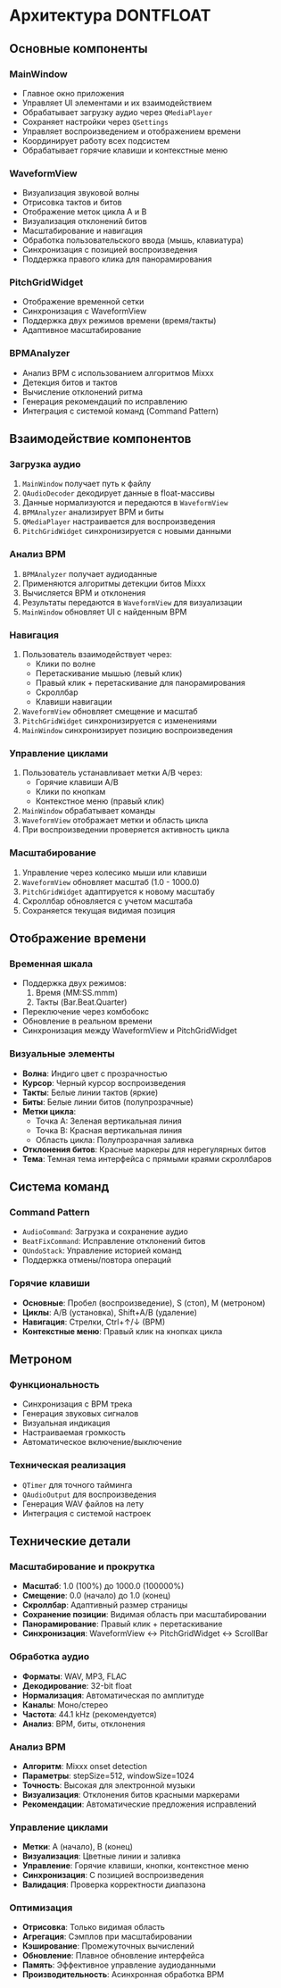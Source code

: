 # Архитектура DONTFLOAT

## Основные компоненты

### MainWindow
- Главное окно приложения
- Управляет UI элементами и их взаимодействием
- Обрабатывает загрузку аудио через `QMediaPlayer`
- Сохраняет настройки через `QSettings`
- Управляет воспроизведением и отображением времени
- Координирует работу всех подсистем
- Обрабатывает горячие клавиши и контекстные меню

### WaveformView
- Визуализация звуковой волны
- Отрисовка тактов и битов
- Отображение меток цикла A и B
- Визуализация отклонений битов
- Масштабирование и навигация
- Обработка пользовательского ввода (мышь, клавиатура)
- Синхронизация с позицией воспроизведения
- Поддержка правого клика для панорамирования

### PitchGridWidget
- Отображение временной сетки
- Синхронизация с WaveformView
- Поддержка двух режимов времени (время/такты)
- Адаптивное масштабирование

### BPMAnalyzer
- Анализ BPM с использованием алгоритмов Mixxx
- Детекция битов и тактов
- Вычисление отклонений ритма
- Генерация рекомендаций по исправлению
- Интеграция с системой команд (Command Pattern)

## Взаимодействие компонентов

### Загрузка аудио
1. `MainWindow` получает путь к файлу
2. `QAudioDecoder` декодирует данные в float-массивы
3. Данные нормализуются и передаются в `WaveformView`
4. `BPMAnalyzer` анализирует BPM и биты
5. `QMediaPlayer` настраивается для воспроизведения
6. `PitchGridWidget` синхронизируется с новыми данными

### Анализ BPM
1. `BPMAnalyzer` получает аудиоданные
2. Применяются алгоритмы детекции битов Mixxx
3. Вычисляется BPM и отклонения
4. Результаты передаются в `WaveformView` для визуализации
5. `MainWindow` обновляет UI с найденным BPM

### Навигация
1. Пользователь взаимодействует через:
   - Клики по волне
   - Перетаскивание мышью (левый клик)
   - Правый клик + перетаскивание для панорамирования
   - Скроллбар
   - Клавиши навигации
2. `WaveformView` обновляет смещение и масштаб
3. `PitchGridWidget` синхронизируется с изменениями
4. `MainWindow` синхронизирует позицию воспроизведения

### Управление циклами
1. Пользователь устанавливает метки A/B через:
   - Горячие клавиши A/B
   - Клики по кнопкам
   - Контекстное меню (правый клик)
2. `MainWindow` обрабатывает команды
3. `WaveformView` отображает метки и область цикла
4. При воспроизведении проверяется активность цикла

### Масштабирование
1. Управление через колесико мыши или клавиши
2. `WaveformView` обновляет масштаб (1.0 - 1000.0)
3. `PitchGridWidget` адаптируется к новому масштабу
4. Скроллбар обновляется с учетом масштаба
5. Сохраняется текущая видимая позиция

## Отображение времени

### Временная шкала
- Поддержка двух режимов:
  1. Время (MM:SS.mmm)
  2. Такты (Bar.Beat.Quarter)
- Переключение через комбобокс
- Обновление в реальном времени
- Синхронизация между WaveformView и PitchGridWidget

### Визуальные элементы
- **Волна**: Индиго цвет с прозрачностью
- **Курсор**: Черный курсор воспроизведения
- **Такты**: Белые линии тактов (яркие)
- **Биты**: Белые линии битов (полупрозрачные)
- **Метки цикла**: 
  - Точка A: Зеленая вертикальная линия
  - Точка B: Красная вертикальная линия
  - Область цикла: Полупрозрачная заливка
- **Отклонения битов**: Красные маркеры для нерегулярных битов
- **Тема**: Темная тема интерфейса с прямыми краями скроллбаров

## Система команд

### Command Pattern
- `AudioCommand`: Загрузка и сохранение аудио
- `BeatFixCommand`: Исправление отклонений битов
- `QUndoStack`: Управление историей команд
- Поддержка отмены/повтора операций

### Горячие клавиши
- **Основные**: Пробел (воспроизведение), S (стоп), M (метроном)
- **Циклы**: A/B (установка), Shift+A/B (удаление)
- **Навигация**: Стрелки, Ctrl+↑/↓ (BPM)
- **Контекстные меню**: Правый клик на кнопках цикла

## Метроном

### Функциональность
- Синхронизация с BPM трека
- Генерация звуковых сигналов
- Визуальная индикация
- Настраиваемая громкость
- Автоматическое включение/выключение

### Техническая реализация
- `QTimer` для точного тайминга
- `QAudioOutput` для воспроизведения
- Генерация WAV файлов на лету
- Интеграция с системой настроек

## Технические детали

### Масштабирование и прокрутка
- **Масштаб**: 1.0 (100%) до 1000.0 (100000%)
- **Смещение**: 0.0 (начало) до 1.0 (конец)
- **Скроллбар**: Адаптивный размер страницы
- **Сохранение позиции**: Видимая область при масштабировании
- **Панорамирование**: Правый клик + перетаскивание
- **Синхронизация**: WaveformView ↔ PitchGridWidget ↔ ScrollBar

### Обработка аудио
- **Форматы**: WAV, MP3, FLAC
- **Декодирование**: 32-bit float
- **Нормализация**: Автоматическая по амплитуде
- **Каналы**: Моно/стерео
- **Частота**: 44.1 kHz (рекомендуется)
- **Анализ**: BPM, биты, отклонения

### Анализ BPM
- **Алгоритм**: Mixxx onset detection
- **Параметры**: stepSize=512, windowSize=1024
- **Точность**: Высокая для электронной музыки
- **Визуализация**: Отклонения битов красными маркерами
- **Рекомендации**: Автоматические предложения исправлений

### Управление циклами
- **Метки**: A (начало), B (конец)
- **Визуализация**: Цветные линии и заливка
- **Управление**: Горячие клавиши, кнопки, контекстное меню
- **Синхронизация**: С позицией воспроизведения
- **Валидация**: Проверка корректности диапазона

### Оптимизация
- **Отрисовка**: Только видимая область
- **Агрегация**: Сэмплов при масштабировании
- **Кэширование**: Промежуточных вычислений
- **Обновление**: Плавное обновление интерфейса
- **Память**: Эффективное управление аудиоданными
- **Производительность**: Асинхронная обработка BPM